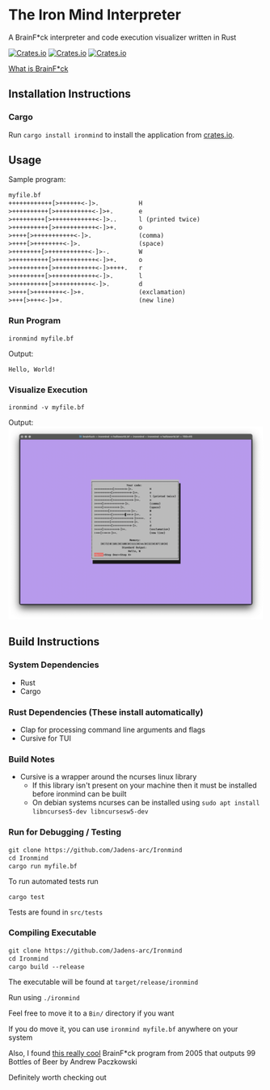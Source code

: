 # The Iron Mind Interpreter
A BrainF*ck interpreter and code execution visualizer written in Rust

[![Crates.io](https://img.shields.io/crates/l/ironmind)](https://opensource.org/licenses/MIT)
[![Crates.io](https://img.shields.io/crates/d/ironmind)](https://crates.io/crates/ironmind)
[![Crates.io](https://img.shields.io/github/actions/workflow/status/jadens-arc/Ironmind/rust.yml)](https://github.com/Jadens-Arc/Ironmind)



[What is BrainF*ck](https://www.youtube.com/watch?v=hdHjjBS4cs8)

## Installation Instructions
### Cargo
Run `cargo install ironmind` to install the application from [crates.io](https://crates.io/).

## Usage
Sample program:
```brainfuck
myfile.bf
++++++++++++[>++++++<-]>.           H
>++++++++++[>++++++++++<-]>+.       e
>+++++++++[>++++++++++++<-]>..      l (printed twice)
>++++++++++[>+++++++++++<-]>+.      o
>++++[>+++++++++++<-]>.             (comma)
>++++[>++++++++<-]>.                (space)
>++++++++[>+++++++++++<-]>-.        W
>++++++++++[>+++++++++++<-]>+.      o
>++++++++++[>+++++++++++<-]>++++.   r
>+++++++++[>++++++++++++<-]>.       l
>++++++++++[>++++++++++<-]>.        d
>++++[>++++++++<-]>+.               (exclamation)
>+++[>+++<-]>+.                     (new line)
```

### Run Program

```shell
ironmind myfile.bf
```
Output:
```
Hello, World!
```

### Visualize Execution

```shell
ironmind -v myfile.bf
```
Output:
![visualizer](doc/visualizer.png)

## Build Instructions
### System Dependencies
- Rust
- Cargo

### Rust Dependencies (These install automatically)
- Clap for processing command line arguments and flags
- Cursive for TUI

### Build Notes
- Cursive is a wrapper around the ncurses linux library
  - If this library isn't present on your machine then it must be installed before ironmind can be built
  - On debian systems ncurses can be installed using ``` sudo apt install libncurses5-dev libncursesw5-dev ```

### Run for Debugging / Testing
```shell
git clone https://github.com/Jadens-arc/Ironmind
cd Ironmind
cargo run myfile.bf
```
To run automated tests run
```shell
cargo test
```
Tests are found in ```src/tests```

### Compiling Executable
```shell
git clone https://github.com/Jadens-arc/Ironmind
cd Ironmind
cargo build --release
```
The executable will be found at ```target/release/ironmind```

Run using ```./ironmind```

Feel free to move it to a ```Bin/``` directory if you want

If you do move it, you can use   ```ironmind myfile.bf``` anywhere on your system


Also, I found [this really cool](http://www.99-bottles-of-beer.net/language-brainfuck-101.html) BrainF*ck program from 2005 that outputs 99 Bottles of Beer by Andrew Paczkowski

Definitely worth checking out

